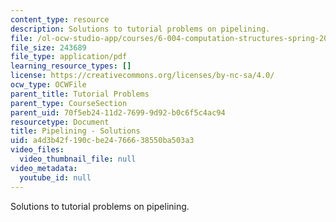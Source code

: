 ```yaml
---
content_type: resource
description: Solutions to tutorial problems on pipelining.
file: /ol-ocw-studio-app/courses/6-004-computation-structures-spring-2009/a4d3b42f190cbe24766638550ba503a3_MIT6_004s09_tutor09_sol.pdf
file_size: 243689
file_type: application/pdf
learning_resource_types: []
license: https://creativecommons.org/licenses/by-nc-sa/4.0/
ocw_type: OCWFile
parent_title: Tutorial Problems
parent_type: CourseSection
parent_uid: 70f5eb24-11d2-7699-9d92-b0c6f5c4ac94
resourcetype: Document
title: Pipelining - Solutions
uid: a4d3b42f-190c-be24-7666-38550ba503a3
video_files:
  video_thumbnail_file: null
video_metadata:
  youtube_id: null
---
```

Solutions to tutorial problems on pipelining.
